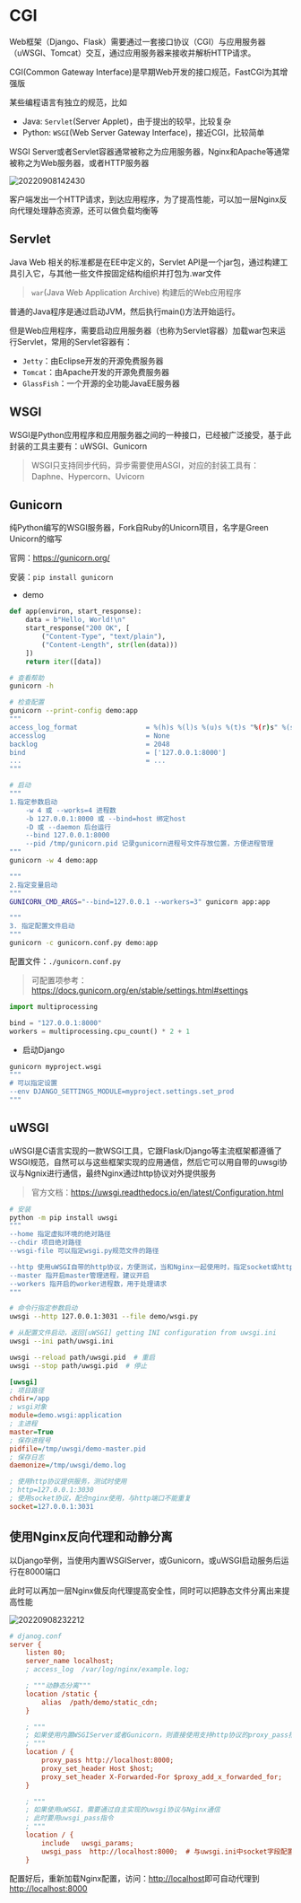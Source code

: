# CGI

Web框架（Django、Flask）需要通过一套接口协议（CGI）与应用服务器（uWSGI、Tomcat）交互，通过应用服务器来接收并解析HTTP请求。

CGI(Common Gateway Interface)是早期Web开发的接口规范，FastCGI为其增强版

某些编程语言有独立的规范，比如

- Java: `Servlet`(Server Applet)，由于提出的较早，比较复杂
- Python: `WSGI`(Web Server Gateway Interface)，接近CGI，比较简单

WSGI Server或者Servlet容器通常被称之为应用服务器，Nginx和Apache等通常被称之为Web服务器，或者HTTP服务器

![20220908142430](http://image.zuoright.com/20220908142430.png)

客户端发出一个HTTP请求，到达应用程序，为了提高性能，可以加一层Nginx反向代理处理静态资源，还可以做负载均衡等

## Servlet

Java Web 相关的标准都是在EE中定义的，Servlet API是一个jar包，通过构建工具引入它，与其他一些文件按固定结构组织并打包为.war文件

> `war`(Java Web Application Archive) 构建后的Web应用程序

普通的Java程序是通过启动JVM，然后执行main()方法开始运行。

但是Web应用程序，需要启动应用服务器（也称为Servlet容器）加载war包来运行Servlet，常用的Servlet容器有：

- `Jetty`：由Eclipse开发的开源免费服务器
- `Tomcat`：由Apache开发的开源免费服务器
- `GlassFish`：一个开源的全功能JavaEE服务器

## WSGI

WSGI是Python应用程序和应用服务器之间的一种接口，已经被广泛接受，基于此封装的工具主要有：uWSGI、Gunicorn

> WSGI只支持同步代码，异步需要使用ASGI，对应的封装工具有：Daphne、Hypercorn、Uvicorn

## Gunicorn

纯Python编写的WSGI服务器，Fork自Ruby的Unicorn项目，名字是Green Unicorn的缩写

官网：<https://gunicorn.org/>

安装：`pip install gunicorn`

- demo

```python
def app(environ, start_response):
    data = b"Hello, World!\n"
    start_response("200 OK", [
        ("Content-Type", "text/plain"),
        ("Content-Length", str(len(data)))
    ])
    return iter([data])
```

```bash
# 查看帮助
gunicorn -h

# 检查配置
gunicorn --print-config demo:app
"""
access_log_format                 = %(h)s %(l)s %(u)s %(t)s "%(r)s" %(s)s %(b)s "%(f)s" "%(a)s"
accesslog                         = None
backlog                           = 2048
bind                              = ['127.0.0.1:8000']
...                               = ...
"""

# 启动
"""
1.指定参数启动
    -w 4 或 --works=4 进程数
    -b 127.0.0.1:8000 或 --bind=host 绑定host
    -D 或 --daemon 后台运行
    --bind 127.0.0.1:8000
    --pid /tmp/gunicorn.pid 记录gunicorn进程号文件存放位置，方便进程管理
"""
gunicorn -w 4 demo:app

"""
2.指定变量启动
"""
GUNICORN_CMD_ARGS="--bind=127.0.0.1 --workers=3" gunicorn app:app

"""
3. 指定配置文件启动
"""
gunicorn -c gunicorn.conf.py demo:app
```

配置文件：`./gunicorn.conf.py`

> 可配置项参考：<https://docs.gunicorn.org/en/stable/settings.html#settings>

```python
import multiprocessing

bind = "127.0.0.1:8000"
workers = multiprocessing.cpu_count() * 2 + 1
```

- 启动Django

```bash
gunicorn myproject.wsgi
"""
# 可以指定设置
--env DJANGO_SETTINGS_MODULE=myproject.settings.set_prod
"""
```

## uWSGI

uWSGI是C语言实现的一款WSGI工具，它跟Flask/Django等主流框架都遵循了WSGI规范，自然可以与这些框架实现的应用通信，然后它可以用自带的uwsgi协议与Ngnix进行通信，最终Nginx通过http协议对外提供服务

> 官方文档：<https://uwsgi.readthedocs.io/en/latest/Configuration.html>

```bash
# 安装
python -m pip install uwsgi
"""
--home 指定虚拟环境的绝对路径
--chdir 项目绝对路径
--wsgi-file 可以指定wsgi.py规范文件的路径

--http 使用uWSGI自带的http协议，方便测试，当和Nginx一起使用时，指定socket或http-socket即可
--master 指开启master管理进程，建议开启
--workers 指开启的worker进程数，用于处理请求
"""

# 命令行指定参数启动
uwsgi --http 127.0.0.1:3031 --file demo/wsgi.py

# 从配置文件启动，返回[uWSGI] getting INI configuration from uwsgi.ini
uwsgi --ini path/uwsgi.ini

uwsgi --reload path/uwsgi.pid  # 重启
uwsgi --stop path/uwsgi.pid  # 停止
```

```ini
[uwsgi]
; 项目路径
chdir=/app
; wsgi对象
module=demo.wsgi:application
; 主进程
master=True
; 保存进程号
pidfile=/tmp/uwsgi/demo-master.pid
; 保存日志
daemonize=/tmp/uwsgi/demo.log

; 使用http协议提供服务，测试时使用
; http=127.0.0.1:3030
; 使用socket协议，配合nginx使用，与http端口不能重复
socket=127.0.0.1:3031
```

## 使用Nginx反向代理和动静分离

以Django举例，当使用内置WSGIServer，或Gunicorn，或uWSGI启动服务后运行在8000端口

此时可以再加一层Nginx做反向代理提高安全性，同时可以把静态文件分离出来提高性能

![20220908232212](http://image.zuoright.com/20220908232212.png)

```ini
# djanog.conf
server {
    listen 80;
    server_name localhost;
    ; access_log  /var/log/nginx/example.log;

    ; """动静态分离"""
    location /static {
        alias  /path/demo/static_cdn;
    }

    ; """
    ; 如果使用内置WSGIServer或者Gunicorn，则直接使用支持http协议的proxy_pass指令设置即可
    ; """
    location / {
        proxy_pass http://localhost:8000;
        proxy_set_header Host $host;
        proxy_set_header X-Forwarded-For $proxy_add_x_forwarded_for;
    }

    ; """
    ; 如果使用uWSGI，需要通过自主实现的uwsgi协议与Nginx通信
    ; 此时要用uwsgi_pass指令
    ; """
    location / {
        include   uwsgi_params;
        uwsgi_pass  http://localhost:8000;  # 与uwsgi.ini中socket字段配置一致
    }
```

配置好后，重新加载Nginx配置，访问：<http://localhost>即可自动代理到<http://localhost:8000>
